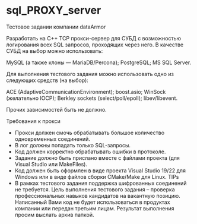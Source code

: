 # sql_PROXY_server

Тестовое задании компании dataArmor

Разработать на C++ TCP прокси-сервер для СУБД с возможностью логирования всех SQL запросов, проходящих через него.
В качестве СУБД на выбор можно использовать:

MySQL (а также клоны — MariaDB/Percona);
PostgreSQL;
MS SQL Server.

Для выполнения тестового задания можно использовать одно из следующих средств (на выбор):

ACE (AdaptiveCommunicationEnvironment);
boost.asio;
WinSock (желательно IOCP);
Berkley sockets (select/poll/epoll);
libev/libevent.

Прочих зависимостей быть не должно.

Требования к прокси

- Прокси должен смочь обрабатывать большое количество одновременных соединений.
- В лог должны попадать только SQL-запросы.
- Код должен корректно обрабатывать ошибки в протоколе.
- Задание должно быть прислано вместе с файлами проекта (для Visual Studio или MakeFiles).
- Код должен быть оформлен в виде проекта Visual Studio 19/22 для Windows или в виде файлов сборки CMake/Make для Linux.
TIPs
- В рамках тестового задания поддержка шифрованных соединений не требуется.
Цель выполнения тестового задания – проверка профессиональных навыков кандидатов на вакантную позицию. Написанный Вами код не будет использоваться в продуктах компании или передан третьим лицам. Результат выполнения просим выслать архив папкой.
